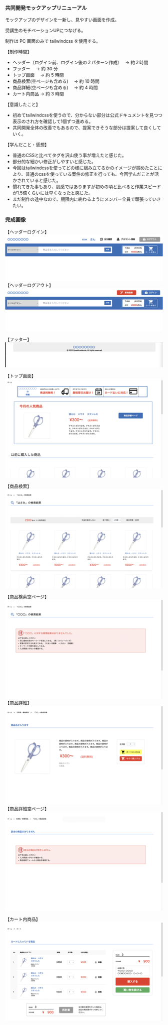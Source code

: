 ### 共同開発モックアップリニューアル

モックアップのデザインを一新し、見やすい画面を作成。

受講生のモチベーションUPにつなげる。

制作は PC 画面のみで tailwindcss を使用する。

【制作時間】
- ヘッダー（ログイン前、ログイン後の２パターン作成）　 → 約２時間
- フッター　 → 約 30 分
- トップ画面　 → 約 5 時間
- 商品検索(空ページも含める)　 → 約 10 時間　　
- 商品詳細(空ページも含める)　 → 約 4 時間
- カート内商品 → 約 3 時間

【意識したこと】
- 初めてtailwindcssを使うので、分からない部分は公式ドキュメントを見つつ表示のされ方を確認して1個ずつ進める。
- 共同開発全体の改善でもあるので、提案できそうな部分は提案して良くしていく。

【学んだこと・感想】
- 普通のCSSと比べてタグを沢山使う事が増えたと感じた。
- 部分的な細かい修正がしやすいと感じた。
- 今回はtailwindcssを使ってどの様に組み立てるかのイメージが掴めたことにより、普通のcssを使っている案件の修正を行っても、今回学んだことが活かされていると感じた。
- 慣れてきた事もあり、肌感ではありますが初めの頃と比べると作業スピードが1.5倍くらいには早くなったと感じた。
- まだ制作の途中なので、期限内に終わるようにメンバー全員で頑張っていきたい。


### 完成画像

【ヘッダーログイン】
![image](./imgScreen/headerLogin.png?raw=true)
【ヘッダーログアウト】
![image](./imgScreen/headerLogout.png?raw=true)

【フッター】
![image](./imgScreen/footer.png?raw=true)

【トップ画面】
![image](./imgScreen/topLogin.png?raw=true)

【商品検索】
![image](./imgScreen/products.png?raw=true)

【商品検索空ページ】
![image](./imgScreen/productsNone.png?)
【商品詳細】
![image](./imgScreen/productsDetail.png?raw=true)
【商品詳細空ページ】
![image](./imgScreen/productsDetailNone.png?raw=true)

【カート内商品】
![image](./imgScreen/cart.png?raw=true)

